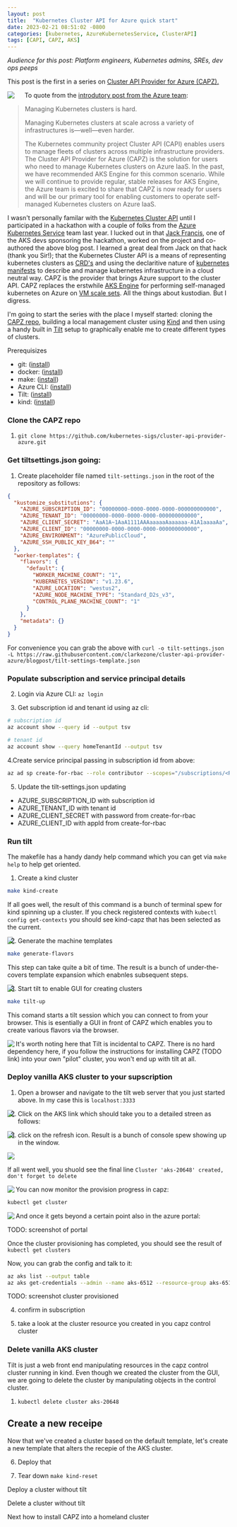 ```yaml
---
layout: post
title:  "Kubernetes Cluster API for Azure quick start"
date: 2023-02-21 08:51:02 -0800
categories: [kubernetes, AzureKubernetesService, ClusterAPI]
tags: [CAPI, CAPZ, AKS]
---
```

_Audience for this post: Platform engineers, Kubernetes admins, SREs, dev ops peeps_

This post is the first in a series on <a href="https://q6o.to/capzb" target="_blank">Cluster API Provider for Azure (CAPZ).</a>

<img style="transform: translatex(0%);left:0; padding-right:20px" src="/static/img/2023-02-21-capz-quickstart/kenny-eliason-uq5RMAZdZG4-unsplash.jpg" align="left"/>
To quote from the <a href="https://q6o.to/capzi" target="_blank">introdutory post from the Azure team</a>: 

> Managing Kubernetes clusters is hard.
> 
> Managing Kubernetes clusters at scale across a variety of infrastructures is—well—even harder.
> 
> The Kubernetes community project Cluster API (CAPI) enables users to manage fleets of clusters across multiple infrastructure providers. The Cluster API Provider for Azure (CAPZ) is the solution for users who need to manage Kubernetes clusters on Azure IaaS. In the past, we have recommended AKS Engine for this common scenario.  While we will continue to provide regular, stable releases for AKS Engine, the Azure team is excited to share that CAPZ is now ready for users and will be our primary tool for enabling customers to operate self-managed Kubernetes clusters on Azure IaaS.

I wasn't personally familar with the <a href="https://q6o.to/kcapi" target="_blank">Kubernetes Cluster API</a> until I participated in a hackathon with a couple of folks from the <a href="https://q6o.to/aksa" target="_blank">Azure Kubernetes Service</a> team last year.  I lucked out in that <a href="https://q6o.to/jackfrancis" target="_blank">Jack Francis</a>, one of the AKS devs sponsoring the hackathon,  worked on the project and co-authored the above blog post.  I learned a great deal from Jack on that hack (thank you Sir!); that the Kubernetes Cluster API is a means of representing kubernetes clusters as <a href="https://q6o.to/kcrd" target="_blank">CRD's</a> and using the declaritive nature of <a href="https://q6o.to/kmana" target="_blank">kubernetes manifests</a> to describe and manage kubernetes infrastructure in a cloud neutral way.  CAPZ is the provider that brings Azure support to the cluster API.  CAPZ replaces the erstwhile <a href="https://q6o.to/aksengine" target="_blank">AKS Engine</a> for performing self-managed kubernetes on Azure on <a href="https://q6o.to/vmssa" target="_blank">VM scale sets</a>.  All the things about kustodian.  But I digress.

I'm going to start the series with the place I myself started: cloning the <a href="https://q6o.to/capzr" target="_blank">CAPZ repo</a>, building a local management cluster using <a href="https://q6o.to/kinda" target="_blank">Kind</a> and then using a handy built in <a href="https://q6o.to/tilta" target="_blank">Tilt</a> setup to graphically enable me to create different types of clusters. 

Prerequisizes
- git: (<a href="https://q6o.to/giti" target="_blank">install</a>)
- docker: (<a href="https://q6o.to/dockeri" target="_blank">install</a>)
- make: (<a href="https://q6o.to/makei" target="_blank">install</a>)
- Azure CLI: (<a href="https://q6o.to/azclii" target="_blank">install</a>)
- Tilt: (<a href="https://q6o.to/tilti" target="_blank">install</a>)
- kind: (<a href="https://q6o.to/kindi" target="_blank">install</a>)

### Clone the CAPZ repo
1. `git clone https://github.com/kubernetes-sigs/cluster-api-provider-azure.git`

### Get tiltsettings.json going:
1. Create placeholder file named `tilt-settings.json` in the root of the repository as follows:

```json
{
  "kustomize_substitutions": {
    "AZURE_SUBSCRIPTION_ID": "00000000-0000-0000-0000-000000000000",
    "AZURE_TENANT_ID": "00000000-0000-0000-0000-000000000000",
    "AZURE_CLIENT_SECRET": "AaA1A~1AaA1111AAAaaaaaAaaaaaa-A1A1aaaaAa",
    "AZURE_CLIENT_ID": "00000000-0000-0000-0000-000000000000",
    "AZURE_ENVIRONMENT": "AzurePublicCloud",
    "AZURE_SSH_PUBLIC_KEY_B64": ""
  },
  "worker-templates": {
    "flavors": {
      "default": {
        "WORKER_MACHINE_COUNT": "1",
        "KUBERNETES_VERSION": "v1.23.6",
        "AZURE_LOCATION": "westus2",
        "AZURE_NODE_MACHINE_TYPE": "Standard_D2s_v3",
        "CONTROL_PLANE_MACHINE_COUNT": "1"
      }
    },
    "metadata": {}
  }
}
```

For convenience you can grab the above with `curl -o tilt-settings.json -L https://raw.githubusercontent.com/clarkezone/cluster-api-provider-azure/blogpost/tilt-settings-template.json`

### Populate subscription and service principal details
2. Login via Azure CLI:
`az login`

3. Get subscription id and tenant id using az cli:

```bash
# subscription id
az account show --query id --output tsv

# tenant id
az account show --query homeTenantId --output tsv
```

4.Create service principal passing in subscription id from above:
```bash
az ad sp create-for-rbac --role contributor --scopes="/subscriptions/<REPLACE-WITH-SUBSCRIPTION-ID-FIELD>"
```

5. Update the tilt-settings.json updating
  - AZURE_SUBSCRIPTION_ID with subscription id
  - AZURE_TENANT_ID with tenant id
  - AZURE_CLIENT_SECRET with password from create-for-rbac
  - AZURE_CLIENT_ID with appId from create-for-rbac

### Run tilt
The makefile has a handy dandy help command which you can get via `make help` to help get oriented.

1. Create a kind cluster
```bash
make kind-create
```
If all goes well, the result of this command is a bunch of terminal spew for kind spinning up a cluster.  If you check registered contexts with `kubectl config get-contexts` you should see kind-capz that has been selected as the current.

<img style="" src="/static/img/2023-02-21-capz-quickstart/kindrunning.png" align="left"/>

2. Generate the machine templates
```bash
make generate-flavors
```
This step can take quite a bit of time.  The result is a bunch of under-the-covers template expansion which enabnles subsequent steps.

<img style="" src="/static/img/2023-02-21-capz-quickstart/generate-flavors.png" align="left"/>

3. Start tilt to enable GUI for creating clusters
```bash
make tilt-up
```

This comand starts a tilt session which you can connect to from your browser.  This is esentially a GUI in front of CAPZ which enables you to create various flavors via the browser.

<img style="" src="/static/img/2023-02-21-capz-quickstart/tiltupcmd.png" align="left"/>
It's worth noting here that Tilt is incidental to CAPZ.  There is no hard dependency here, if you follow the instructions for installing CAPZ (TODO link) into your own "pilot" cluster, you won't end up with tilt at all.

### Deploy vanilla AKS cluster to your supscription
1. Open a browser and navigate to the tilt web server that you just started above.  In my case this is `localhost:3333`

<img style="" src="/static/img/2023-02-21-capz-quickstart/tiltupgui.png" align="left"/>

2. Click on the AKS link which should take you to a detailed streen as follows:

<img style="" src="/static/img/2023-02-21-capz-quickstart/launchakspng.png" align="left"/>

3. click on the refresh icon.  Result is a bunch of console spew showing up in the window. 

<img style="" src="/static/img/2023-02-21-capz-quickstart/startinstall.png" />

If all went well, you shuold see the final line `Cluster 'aks-20648' created, don't forget to delete`

<img style="" src="/static/img/2023-02-21-capz-quickstart/aksinstallcompletetiltgui.png" align="left"/>

You can now monitor the provision progress in capz:

```bash
kubectl get cluster
```

<img style="" src="/static/img/2023-02-21-capz-quickstart/get-cluster.png" align="left"/>

And once it gets beyond a certain point also in the azure portal:

TODO: screenshot of portal

Once the cluster provisioning has completed, you should see the result of `kubectl get clusters`

Now, you can grab the config and talk to it:

```bash
az aks list --output table
az aks get-credentials --admin --name aks-6512 --resource-group aks-6512

```

TODO: screenshot cluster provisioned

4. confirm in subscription

5. take a look at the cluster resource you created in you capz control cluster


### Delete vanilla AKS cluster
Tilt is just a web front end manipulating resources in the capz control cluster running in kind.  Even though we created the cluster from the GUI, we are going to delete the cluster by manipulating objects in the control cluster.

1. `kubectl delete cluster aks-20648`

## Create a new receipe
Now that we've created a cluster based on the default template, let's create a new template that alters the recepie of the AKS cluster.

6. Deploy that

9. Tear down 
`make kind-reset`

Deploy a cluster without tilt

Delete a cluster without tilt

Next how to install CAPZ into a homeland cluster
